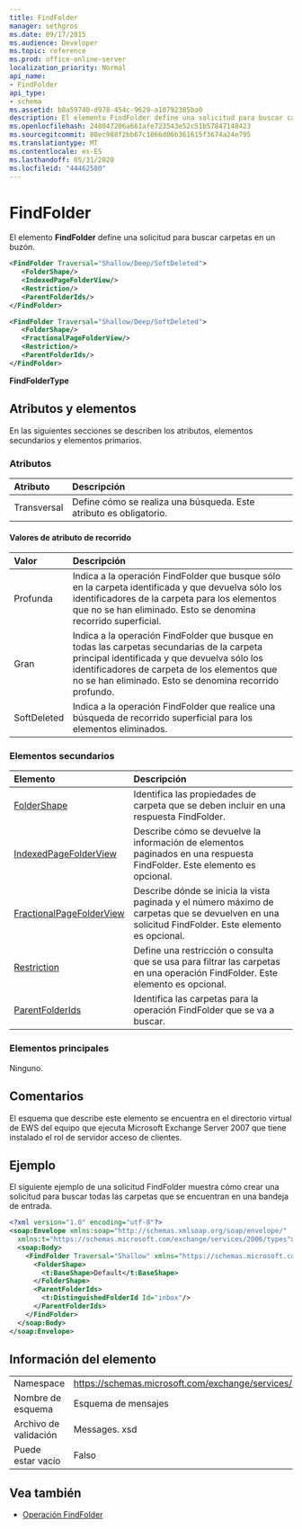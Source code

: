 ```yaml
---
title: FindFolder
manager: sethgros
ms.date: 09/17/2015
ms.audience: Developer
ms.topic: reference
ms.prod: office-online-server
localization_priority: Normal
api_name:
- FindFolder
api_type:
- schema
ms.assetid: b8a59740-d978-454c-9629-a10792385ba0
description: El elemento FindFolder define una solicitud para buscar carpetas en un buzón.
ms.openlocfilehash: 248047206a661afe723543e52c51b57847148423
ms.sourcegitcommit: 88ec988f2bb67c1866d06b361615f3674a24e795
ms.translationtype: MT
ms.contentlocale: es-ES
ms.lasthandoff: 05/31/2020
ms.locfileid: "44462580"
---
```

# <a name="findfolder"></a>FindFolder

El elemento **FindFolder** define una solicitud para buscar carpetas en un buzón. 
  
```xml
<FindFolder Traversal="Shallow/Deep/SoftDeleted">
   <FolderShape/>
   <IndexedPageFolderView/>
   <Restriction/>
   <ParentFolderIds/>
</FindFolder>
```

```xml
<FindFolder Traversal="Shallow/Deep/SoftDeleted">
   <FolderShape/>
   <FractionalPageFolderView/>
   <Restriction/>
   <ParentFolderIds/>
</FindFolder>
```

**FindFolderType**

## <a name="attributes-and-elements"></a>Atributos y elementos

En las siguientes secciones se describen los atributos, elementos secundarios y elementos primarios.
  
### <a name="attributes"></a>Atributos

|**Atributo**|**Descripción**|
|:-----|:-----|
|Transversal  <br/> |Define cómo se realiza una búsqueda. Este atributo es obligatorio.  <br/> |
   
#### <a name="traversal-attribute-values"></a>Valores de atributo de recorrido

|**Valor**|**Descripción**|
|:-----|:-----|
|Profunda  <br/> |Indica a la operación FindFolder que busque sólo en la carpeta identificada y que devuelva sólo los identificadores de la carpeta para los elementos que no se han eliminado. Esto se denomina recorrido superficial.  <br/> |
|Gran  <br/> |Indica a la operación FindFolder que busque en todas las carpetas secundarias de la carpeta principal identificada y que devuelva sólo los identificadores de carpeta de los elementos que no se han eliminado. Esto se denomina recorrido profundo.  <br/> |
|SoftDeleted  <br/> |Indica a la operación FindFolder que realice una búsqueda de recorrido superficial para los elementos eliminados.  <br/> |
   
### <a name="child-elements"></a>Elementos secundarios

|**Elemento**|**Descripción**|
|:-----|:-----|
|[FolderShape](foldershape.md) <br/> |Identifica las propiedades de carpeta que se deben incluir en una respuesta FindFolder.  <br/> |
|[IndexedPageFolderView](indexedpagefolderview.md) <br/> |Describe cómo se devuelve la información de elementos paginados en una respuesta FindFolder. Este elemento es opcional.  <br/> |
|[FractionalPageFolderView](fractionalpagefolderview.md) <br/> |Describe dónde se inicia la vista paginada y el número máximo de carpetas que se devuelven en una solicitud FindFolder. Este elemento es opcional.  <br/> |
|[Restriction](restriction.md) <br/> |Define una restricción o consulta que se usa para filtrar las carpetas en una operación FindFolder. Este elemento es opcional.  <br/> |
|[ParentFolderIds](parentfolderids.md) <br/> |Identifica las carpetas para la operación FindFolder que se va a buscar.  <br/> |
   
### <a name="parent-elements"></a>Elementos principales

Ninguno.
  
## <a name="remarks"></a>Comentarios

El esquema que describe este elemento se encuentra en el directorio virtual de EWS del equipo que ejecuta Microsoft Exchange Server 2007 que tiene instalado el rol de servidor acceso de clientes.
  
## <a name="example"></a>Ejemplo

El siguiente ejemplo de una solicitud FindFolder muestra cómo crear una solicitud para buscar todas las carpetas que se encuentran en una bandeja de entrada.
  
```xml
<?xml version="1.0" encoding="utf-8"?>
<soap:Envelope xmlns:soap="http://schemas.xmlsoap.org/soap/envelope/"
  xmlns:t="https://schemas.microsoft.com/exchange/services/2006/types">
  <soap:Body>
    <FindFolder Traversal="Shallow" xmlns="https://schemas.microsoft.com/exchange/services/2006/messages">
      <FolderShape>
        <t:BaseShape>Default</t:BaseShape>
      </FolderShape>
      <ParentFolderIds>
        <t:DistinguishedFolderId Id="inbox"/>
      </ParentFolderIds>
    </FindFolder>
  </soap:Body>
</soap:Envelope>
```

## <a name="element-information"></a>Información del elemento

|||
|:-----|:-----|
|Namespace  <br/> |https://schemas.microsoft.com/exchange/services/2006/messages  <br/> |
|Nombre de esquema  <br/> |Esquema de mensajes  <br/> |
|Archivo de validación  <br/> |Messages. xsd  <br/> |
|Puede estar vacío  <br/> |Falso  <br/> |
   
## <a name="see-also"></a>Vea también

- [Operación FindFolder](findfolder-operation.md)

